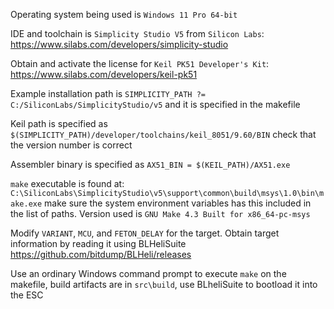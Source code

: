 Operating system being used is `Windows 11 Pro 64-bit`

IDE and toolchain is `Simplicity Studio V5` from `Silicon Labs`: https://www.silabs.com/developers/simplicity-studio

Obtain and activate the license for `Keil PK51 Developer's Kit`: https://www.silabs.com/developers/keil-pk51

Example installation path is `SIMPLICITY_PATH ?= C:/SiliconLabs/SimplicityStudio/v5` and it is specified in the makefile

Keil path is specified as `$(SIMPLICITY_PATH)/developer/toolchains/keil_8051/9.60/BIN` check that the version number is correct

Assembler binary is specified as `AX51_BIN = $(KEIL_PATH)/AX51.exe`

`make` executable is found at: `C:\SiliconLabs\SimplicityStudio\v5\support\common\build\msys\1.0\bin\make.exe` make sure the system environment variables has this included in the list of paths. Version used is `GNU Make 4.3 Built for x86_64-pc-msys`

Modify `VARIANT`, `MCU`, and `FETON_DELAY` for the target. Obtain target information by reading it using BLHeliSuite https://github.com/bitdump/BLHeli/releases

Use an ordinary Windows command prompt to execute `make` on the makefile, build artifacts are in `src\build`, use BLheliSuite to bootload it into the ESC
